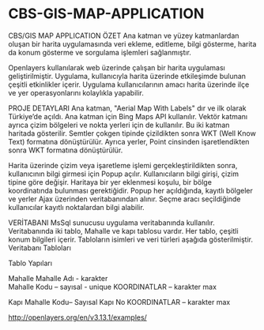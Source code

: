 # CBS-GIS-MAP-APPLICATION
CBS/GIS MAP APPLICATION
ÖZET
Ana katman ve yüzey katmanlardan oluşan bir harita uygulamasında veri ekleme, editleme, bilgi gösterme, harita da konum gösterme ve sorgulama işlemleri sağlanmıştır.
 
Openlayers kullanılarak web üzerinde çalışan bir harita uygulaması geliştirilmiştir.
Uygulama, kullanıcıyla harita üzerinde etkileşimde bulunan çeşitli etkinlikler içerir.
Uygulama kullanıcılarının amacı harita üzerinde ilçe ve yer operasyonlarını kolaylıkla yapabilir.


PROJE DETAYLARI
Ana katman, "Aerial Map With Labels" dır ve ilk olarak Türkiye’de açıldı. Ana katman için Bing Maps API kullanılır.
Vektör katmanı ayrıca çizim bölgeleri ve nokta yerleri için de kullanılır. Bu iki katman haritada gösterilir.
Semtler çokgen tipinde çizildikten sonra WKT (Well Know Text) formatına dönüştürülür. 
Ayrıca yerler, Point cinsinden işaretlendikten sonra WKT formatına dönüştürülür.


Harita üzerinde çizim veya işaretleme işlemi gerçekleştirildikten sonra, kullanıcının bilgi girmesi için Popup açılır.
Kullanıcıların bilgi girişi, çizim tipine göre değişir. Haritaya bir yer eklenmesi koşulu, bir bölge koordinatında bulunması gerektiğidir. 
Popup her açıldığında, kayıtlı bölgeler ve yerler Ajax üzerinden veritabanından alınır. Seçme aracı seçildiğinde kullanıcılar kayıtlı noktalardan bilgi alabilir.

VERİTABANI
MsSql sunucusu uygulama veritabanında kullanılır. Veritabanında iki tablo, Mahalle ve kapı tablosu vardır. Her tablo, çeşitli konum bilgileri içerir. 
Tabloların isimleri ve veri türleri aşağıda gösterilmiştir.
Veritabanı Tabloları 
 
Tablo Yapıları 
 
Mahalle 
Mahalle Adı - karakter  
Mahalle Kodu – sayısal - unique 
KOORDINATLAR – karakter max 
 
Kapı 
Mahalle Kodu– Sayısal 
Kapı No 
KOORDINATLAR – karakter max 

http://openlayers.org/en/v3.13.1/examples/  






